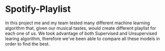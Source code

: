 # Spotify-Playlist

In this project me and my team tested many different machine learning algorithm that, given our musical tastes, would create different playlist for each one of us. We took advantage of both Supervised and Unsupervised learing algorithm, therefore we've been able to compare all these models in order to find the best.
